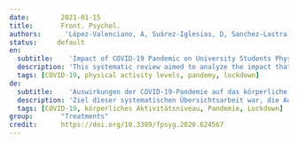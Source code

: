 ```yaml
---
date:        2021-01-15
title:       Front. Psychol.
authors:      'López-Valenciano, A, Suárez-Iglesias, D, Sanchez-Lastra, MA, et al.'
status:     default
en:
  subtitle:    'Impact of COVID-19 Pandemic on University Students Physical Activity Levels: An Early Systematic Review'
  description: 'This systematic review aimed to analyze the impact that the COVID-19 lockdown had on the amount of physical activity performed by university students. A systematic electronic search for studies providing information regarding physical activity levels pre and during COVID-19 pandemic in university students was performed up to 20th October 2020 in the databases Cochrane Library, PubMed, SPORTDiscus, and Web of Science. The risk of bias of external validity quality of included studies was assessed by means of those the Newcastle-Ottawa Scale (NOS). The quality of the evidence for main outcomes was graded using the Grading of Recommendations Assessment, Development and Evaluation (GRADE) approach. A total of 10 studies were selected. Physical activity levels were assessed by means of questionnaires (10 studies) and accelerometer (1 study). Risk of bias was regarded as low and high in six and four investigations, respectively. The quality of evidence was downgraded to low. A significant reduction of physical activity levels were observed in 9 studies. Compared to pre-lockdown values, five studies showed a reduction of light/mild physical activity (walking) between 32.5 and 365.5%, while seven studies revealed a reduction of high/vigorous physical activity between 2.9 and 52.8%. Walking, moderate, vigorous, and total physical activity levels have been reduced during the COVID-19 pandemic confinements in university students of different countries. Despite of the reductions, those who met the current minimum PA recommendations before the lockdown generally met the recommendations also during the confinements.'
  tags: [COVID-19, physical activity levels, pandemy, lockdown]
de: 
  subtitle:    'Auswirkungen der COVID-19-Pandemie auf das körperliche Aktivitätsniveau von Universitätsstudenten: Eine frühe systematische Überprüfung'
  description: 'Ziel dieser systematischen Übersichtsarbeit war, die Auswirkungen des COVID-19-Lockdown auf die körperliche Aktivität von Universitätsstudenten zu analysieren. Eine systematische elektronische Suche nach Studien, die Informationen über das Niveau der körperlichen Aktivität vor und während der COVID-19-Pandemie bei Universitätsstudenten liefern, wurde bis zum 20. Oktober 2020 in den Datenbanken Cochrane Library, PubMed, SPORTDiscus und Web of Science durchgeführt. Das Verzerrungsrisiko und die Qualität der externen Validität der eingeschlossenen Studien wurden mit Hilfe der Newcastle-Ottawa-Skala (NOS) bewertet. Die Qualität der Belege für die Hauptergebnisse wurde anhand des GRADE-Ansatzes (Grading of Recommendations Assessment, Development and Evaluation) eingestuft. Insgesamt 10 Studien wurden ausgewählt. Das Ausmaß der körperlichen Aktivität wurde mit Hilfe von Fragebögen (10 Studien) und Beschleunigungsmessern (1 Studie) ermittelt. Das Risiko einer Verzerrung wurde bei sechs oder vier Untersuchungen als gering oder hoch eingestuft. Die Qualität der Nachweise wurde als niedrig eingestuft. In 9 Studien wurde eine signifikante Verringerung des körperlichen Aktivitätsniveaus beobachtet. Im Vergleich zu den Werten vor dem Lockdown zeigten fünf Studien eine Verringerung der leichten/schwachen körperlichen Aktivität (Gehen) zwischen 32,5 und 365,5 %, während sieben Studien eine Verringerung der starken/starken körperlichen Aktivität zwischen 2,9 und 52,8 % ergaben. Während der COVID-19-Pandemie waren bei Universitätsstudenten in verschiedenen Ländern die Werte für Gehen, mäßige, starke und gesamte körperliche Aktivität reduziert. Trotz der Verringerung erfüllten diejenigen, die vor dem Lockdown die aktuellen Mindestempfehlungen für körperliche Aktivität erfüllten, diese im Allgemeinen auch während des Lockdown.'
  tags: [COVID-19, körperliches Aktivitätsniveau, Pandemie, Lockdown]
group:       "Treatments"
credit:      https://doi.org/10.3389/fpsyg.2020.624567
---
```

<object data="{{ page.link }}" style='height:calc(100vh - 400px); width: 100%' type='application/pdf'></object>